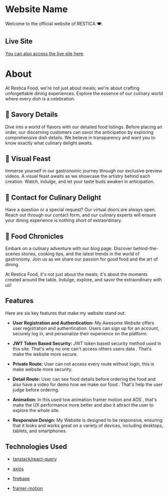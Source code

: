 # Website Name

Welcome to the official website of RESTICA 🍽️.

## Live Site

[You can also access the live site here](https://restica-food.web.app).

# About

At Restica Food, we're not just about meals; we're about crafting unforgettable
dining experiences. Explore the essence of our culinary world where every dish
is a celebration.

## 🍲 Savory Details

Dive into a world of flavors with our detailed food listings. Before placing an
order, our discerning customers can savor the anticipation by exploring
comprehensive dish details. We believe in transparency and want you to know
exactly what culinary delight awaits.

## 🎥 Visual Feast

Immerse yourself in our gastronomic journey through our exclusive preview
videos. A visual feast awaits as we showcase the artistry behind each creation.
Watch, indulge, and let your taste buds awaken in anticipation.

## 💌 Contact for Culinary Delight

Have a question or a special request? Our virtual doors are always open. Reach
out through our contact form, and our culinary experts will ensure your dining
experience is nothing short of extraordinary.

## 📰 Food Chronicles

Embark on a culinary adventure with our blog page. Discover behind-the-scenes
stories, cooking tips, and the latest trends in the world of gastronomy. Join us
as we share our passion for good food and the art of dining.

At Restica Food, it's not just about the meals; it's about the moments created
around the table. Indulge, explore, and savor the extraordinary with us!

## Features

Here are six key features that make my website stand out:

- **User Registration and Authentication:** My Awesome Website offers user
  registration and authentication. Users can sign up for an account, securely
  log in, and personalize their experience on the platform.

- **JWT Token Based Security:** JWT token based security method used in this
  site. That's why no one can't access others users data . That's make the
  website more secure.

- **Private Route:** User can not access every route without login, this is make
  website more security.

- **Detail Route:** User can see food details before ordering the food and also
  have a video for demo how we make our food . That's help the user judge before
  ordering.

- **Animation:** In this used tow animation framer motion and AOS , that's make
  the UX performance more better and also it attract the user to explore the
  whole site.

- **Responsive Design:** My Website is designed to be responsive, ensuring that
  it looks and works great on a variety of devices, including desktops, tablets,
  and smartphones.



## Technologies Used

- [tanstack/react-query](https://tanstack.com/query/latest)

- [axios](https://axios-http.com/docs/intro)

- [firebase](https://firebase.google.com/)

- [framer-motion](https://www.framer.com/motion/animation/)
